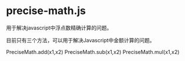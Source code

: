 # precise-math.js
用于解决javascript中浮点数精确计算的问题。

目前只有三个方法，可以用于解决Javascript中金额计算的问题。

PreciseMath.add(x1,x2)
PreciseMath.sub(x1,x2)
PreciseMath.mul(x1,x2)
